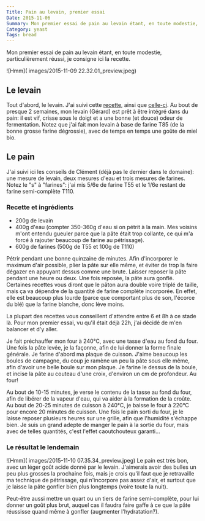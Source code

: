 ```yaml
---
Title: Pain au levain, premier essai
Date: 2015-11-06
Summary: Mon premier essai de pain au levain étant, en toute modestie, particulièrement réussi, je consigne ici la recette.
Category: yeast
Tags: bread
---
```

Mon premier essai de pain au levain étant, en toute modestie, particulièrement réussi, je consigne ici la recette.

![Hmm](
images/2015-11-09 22.32.01_preview.jpeg)

## Le levain

Tout d'abord, le levain. J'ai suivi cette [recette](http://www.chefnini.com/levain-naturel-maison/), ainsi que [celle-ci](http://www.marmiton.org/magazine/tendances-gourmandes_l-aventure-du-levain-naturel-maison_4.aspx). Au bout de presque 2 semaines, mon levain (Gérard) est prêt à être intégré dans du pain: il est vif, crisse sous le doigt et a une bonne (et douce) odeur de fermentation. Notez que j'ai fait mon levain à base de farine T85 (de la bonne grosse farine dégrossie), avec de temps en temps une goûte de miel bio.

## Le pain

J'ai suivi ici les conseils de Clément (déjà pas le dernier dans le domaine): une mesure de levain, deux mesures d'eau et trois mesures de farines. Notez le "s" à "farines": j'ai mis 5/6e de farine T55 et le 1/6e restant de farine semi-complète T110.

### Recette et ingrédients

- 200g de levain
- 400g d'eau (compter 350-360g d'eau si on pétrit à la main. Mes voisins m'ont entendu gueuler parce que la pâte était trop collante, ce qui m'a forcé à rajouter beaucoup de farine au pétrissage).
- 600g de farines (500g de T55 et 100g de T110)

Pétrir pendant une bonne quinzaine de minutes. Afin d'incorporer le maximum d'air possible, plier la pâte sur elle même, et éviter de trop la faire dégazer en appuyant dessus comme une brute. Laisser reposer la pâte pendant une heure ou deux. Une fois reposée, la pâte aura gonflé. Certaines recettes vous diront que le pâton aura double voire triplé de taille, mais ça va dépendre de la quantité de farine complète incorporée. En effet, elle est beaucoup plus lourde (parce que comportant plus de son, l'écorce du blé) que la farine blanche, donc lève moins.

La plupart des recettes vous conseillent d'attendre entre 6 et 8h à ce stade là. Pour mon premier essai, vu qu'il était déjà 22h, j'ai décidé de m'en balancer et d'y aller.

Je fait préchauffer mon four à 240°C, avec une tasse d'eau au fond du four. Une fois la pâte levée, je la façonne, afin de lui donner la forme finale générale. Je farine d'abord ma plaque de cuisson. J'aime beaucoup les boules de campagne, du coup je ramène un peu la pâte sous elle même, afin d'avoir une belle boule sur mon plaque. Je farine le dessus de la boule, et incise la pâte au couteau d'une croix, d'environ un cm de profondeur. Au four!

Au bout de 10-15 minutes, je verse le contenu de la tasse au fond du four, afin de libérer de la vapeur d'eau, qui va aider à la formation de la croûte. Au bout de 20-25 minutes de cuisson à 240°C, je baisse le four à 220°C pour encore 20 minutes de cuisson. Une fois le pain sorti du four, je le laisse reposer plusieurs heures sur une grille, afin que l'humidité s'échappe bien. Je suis un grand adepte de manger le pain à la sortie du four, mais avec de telles quantités, c'est l'effet caoutchouteux garanti...

### Le résultat le lendemain

![Hmm](
images/2015-11-10 07.35.34_preview.jpeg)
Le pain est très bon, avec un léger goût acide donné par le levain. J'aimerais avoir des bulles un peu plus grosses la prochaine fois, mais je crois qu'il faut que je retravaille ma technique de pétrissage, qui n'incorpore pas assez d'air, et surtout que je laisse la pâte gonfler bien plus longtemps (voire toute la nuit).

Peut-être aussi mettre un quart ou un tiers de farine semi-complète, pour lui donner un goût plus brut, auquel cas il faudra faire gaffe à ce que la pâte réussisse quand même à gonfler (augmenter l'hydratation?).
